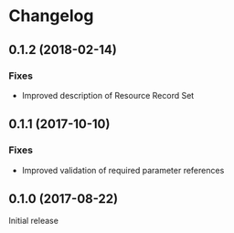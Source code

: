 # Changelog

## 0.1.2 (2018-02-14)

### Fixes

- Improved description of Resource Record Set

## 0.1.1 (2017-10-10)

### Fixes

- Improved validation of required parameter references

## 0.1.0 (2017-08-22)

Initial release
